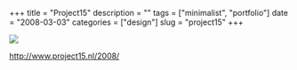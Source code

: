 +++
title = "Project15"
description = ""
tags = ["minimalist", "portfolio"]
date = "2008-03-03"
categories = ["design"]
slug = "project15"
+++


 

  <div id="screens-thumbs" class="clearfix">
    <div class="txt-center" id="design-submission"><a href="http://www.project15.nl/2008/"><img id='bluga-thumbnail-840' class='bluga-thumbnail large' src='//media.konigi.com/bluga/
wt47f2790a47b84_0.jpg'/></a></div>  
  </div>   
<p><a href="http://www.project15.nl/2008/">http://www.project15.nl/2008/</a></p>





